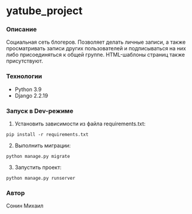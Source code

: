 # yatube_project
### Описание
Социальная сеть блогеров. 
Позволяет делать личные записи, а также просматривать записи других пользователей и подписываться на них либо присоединяться к общей группе.
HTML-шаблоны страниц также присутствуют.

### Технологии
 - Python 3.9
 - Django 2.2.19
### Запуск в Dev-режиме
1. Установить зависимости из файла requirements.txt:

```
pip install -r requirements.txt
```

2. Выполнить миграции:

```
python manage.py migrate
```

3. Запустить проект:

```
python manage.py runserver
```
### Автор
Сонин Михаил
